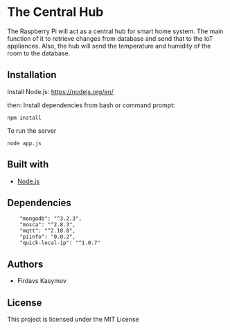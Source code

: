 # The Central Hub
The Raspberry Pi will act as a central hub for smart home system. The main function of it to retrieve changes from database and send
that to the IoT appliances. Also, the hub will send the temperature and humidity of the room to the database.

## Installation
Install Node.js: https://nodejs.org/en/

then:
Install dependencies from bash or command prompt:
```
npm install
```
To run the server
```
node app.js
````



## Built with
- [Node.js](https://nodejs.org/en/)

## Dependencies
```
    "mongodb": "^3.2.3",
    "mosca": "^2.8.3",
    "mqtt": "^2.18.8",
    "piinfo": "0.0.2",
    "quick-local-ip": "^1.0.7"

```

## Authors
- Firdavs Kasymov

## License
This project is licensed under the MIT License
